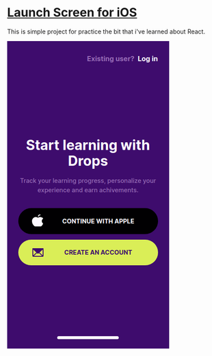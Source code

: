# [Launch Screen for iOS]()

This is simple project for practice the bit that i've learned about React.

![preview](preview.png)
